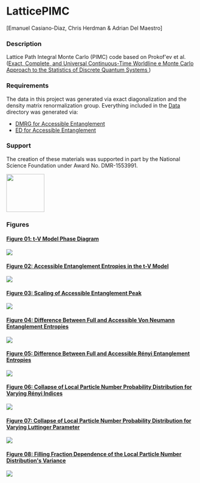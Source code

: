# LatticePIMC
[Emanuel Casiano-Diaz, Chris Herdman & Adrian Del Maestro]

### Description
Lattice Path Integral Monte Carlo (PIMC) code based on Prokof'ev et al. ([Exact, Complete, and Universal Continuous-Time Worldline e Monte Carlo Approach
to the Statistics of Discrete Quantum Systems ](https://arxiv.org/pdf/cond-mat/9703200.pdf))

### Requirements
The data in this project was generated via exact diagonalization and the density matrix renormalization group.  Everything included in the [Data](https://github.com/DelMaestroGroup/AccessibleEntanglementFermions/tree/master/Data) directory was generated via:

* [DMRG for Accessible Entanglement](https://github.com/DelMaestroGroup/DMRG)
* [ED for Accessible Entanglement](https://github.com/DelMaestroGroup/tV_Accessible_Entanglement)

### Support
The creation of these materials was supported in part by the National Science Foundation under Award No. DMR-1553991.

[<img width="100px" src="https://www.nsf.gov/images/logos/NSF_4-Color_bitmap_Logo.png">](http://www.nsf.gov/awardsearch/showAward?AWD_ID=1553991)

### Figures

#### [Figure 01: t-V Model Phase Diagram](https://github.com/DelMaestroGroup/AccessibleEntanglementFermions/tree/master/Figure01)
<img src="https://github.com/DelMaestroGroup/AccessibleEntanglementFermions/blob/master/Figure01/phaseDiagramTV.svg">

#### [Figure 02: Accessible Entanglement Entropies in the t-V Model](https://github.com/DelMaestroGroup/AccessibleEntanglementFermions/tree/master/Figure02)
<img src="https://github.com/DelMaestroGroup/AccessibleEntanglementFermions/blob/master/Figure02/operationalEntanglementEntropies_SOP5.svg">

#### [Figure 03: Scaling of Accessible Entanglement Peak](https://github.com/DelMaestroGroup/AccessibleEntanglementFermions/tree/master/Figure03)
<img src="https://github.com/DelMaestroGroup/AccessibleEntanglementFermions/blob/master/Figure03/peakScalingOddN.svg">

#### [Figure 04: Difference Between Full and Accessible Von Neumann Entanglement Entropies](https://github.com/DelMaestroGroup/AccessibleEntanglementFermions/tree/master/Figure04)
<img src="https://github.com/DelMaestroGroup/AccessibleEntanglementFermions/blob/master/Figure04/deltaS1_N15N16.svg">

#### [Figure 05: Difference Between Full and Accessible Rényi Entanglement Entropies](https://github.com/DelMaestroGroup/AccessibleEntanglementFermions/tree/master/Figure05)
<img src="https://github.com/DelMaestroGroup/AccessibleEntanglementFermions/blob/master/Figure05/higherAlphaDeltaS_N15N16.svg">

#### [Figure 06: Collapse of Local Particle Number Probability Distribution for Varying Rényi Indices](https://github.com/DelMaestroGroup/AccessibleEntanglementFermions/tree/master/Figure06)
<img src="https://github.com/DelMaestroGroup/AccessibleEntanglementFermions/blob/master/Figure06/alphaCollapse.svg">

#### [Figure 07: Collapse of Local Particle Number Probability Distribution for Varying Luttinger Parameter ](https://github.com/DelMaestroGroup/AccessibleEntanglementFermions/tree/master/Figure07)
<img src="https://github.com/DelMaestroGroup/AccessibleEntanglementFermions/blob/master/Figure07/TLLCollapse.svg">

#### [Figure 08: Filling Fraction Dependence of the Local Particle Number Distribution's Variance](https://github.com/DelMaestroGroup/AccessibleEntanglementFermions/tree/master/Figure08)
<img src="https://github.com/DelMaestroGroup/AccessibleEntanglementFermions/blob/master/Figure08/fillingFractionDependence.svg">
 
